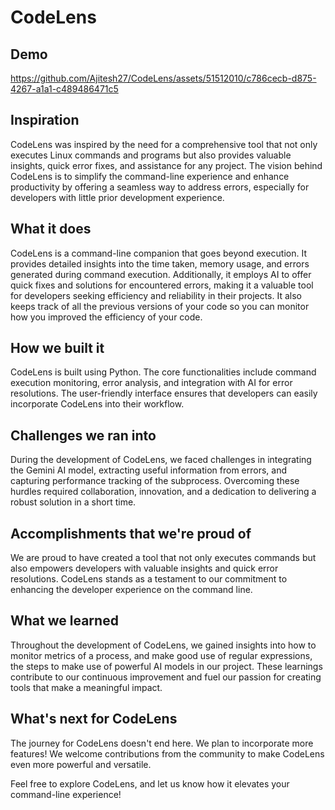 # CodeLens

## Demo

https://github.com/Ajitesh27/CodeLens/assets/51512010/c786cecb-d875-4267-a1a1-c489486471c5

## Inspiration
CodeLens was inspired by the need for a comprehensive tool that not only executes Linux commands and programs but also provides valuable insights, quick error fixes, and assistance for any project. The vision behind CodeLens is to simplify the command-line experience and enhance productivity by offering a seamless way to address errors, especially for developers with little prior development experience.

## What it does
CodeLens is a command-line companion that goes beyond execution. It provides detailed insights into the time taken, memory usage, and errors generated during command execution. Additionally, it employs AI to offer quick fixes and solutions for encountered errors, making it a valuable tool for developers seeking efficiency and reliability in their projects. It also keeps track of all the previous versions of your code so you can monitor how you improved the efficiency of your code.

## How we built it
CodeLens is built using Python. The core functionalities include command execution monitoring, error analysis, and integration with AI for error resolutions. The user-friendly interface ensures that developers can easily incorporate CodeLens into their workflow.

## Challenges we ran into
During the development of CodeLens, we faced challenges in integrating the Gemini AI model, extracting useful information from errors, and capturing performance tracking of the subprocess. Overcoming these hurdles required collaboration, innovation, and a dedication to delivering a robust solution in a short time.

## Accomplishments that we're proud of
We are proud to have created a tool that not only executes commands but also empowers developers with valuable insights and quick error resolutions. CodeLens stands as a testament to our commitment to enhancing the developer experience on the command line.

## What we learned
Throughout the development of CodeLens, we gained insights into how to monitor metrics of a process, and make good use of regular expressions, the steps to make use of powerful AI models in our project. These learnings contribute to our continuous improvement and fuel our passion for creating tools that make a meaningful impact.

## What's next for CodeLens
The journey for CodeLens doesn't end here. We plan to incorporate more features! We welcome contributions from the community to make CodeLens even more powerful and versatile.

Feel free to explore CodeLens, and let us know how it elevates your command-line experience!
